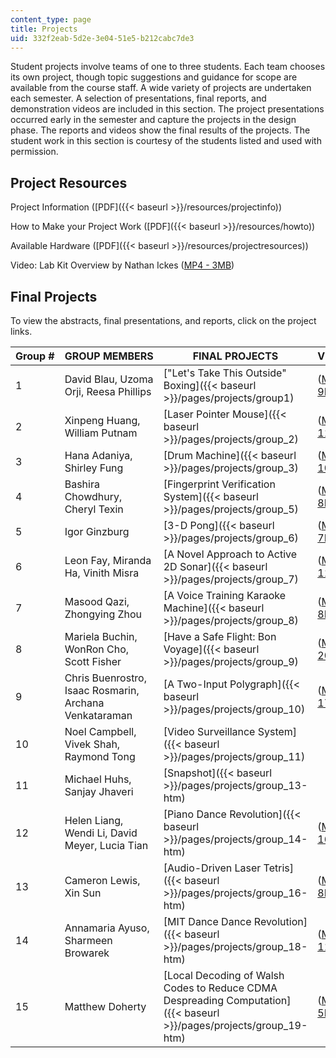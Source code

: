 ```yaml
---
content_type: page
title: Projects
uid: 332f2eab-5d2e-3e04-51e5-b212cabc7de3
---
```


Student projects involve teams of one to three students. Each team chooses its own project, though topic suggestions and guidance for scope are available from the course staff. A wide variety of projects are undertaken each semester. A selection of presentations, final reports, and demonstration videos are included in this section. The project presentations occurred early in the semester and capture the projects in the design phase. The reports and videos show the final results of the projects. The student work in this section is courtesy of the students listed and used with permission.

Project Resources
-----------------

Project Information ([PDF]({{< baseurl >}}/resources/projectinfo))

How to Make your Project Work ([PDF]({{< baseurl >}}/resources/howto))

Available Hardware ([PDF]({{< baseurl >}}/resources/projectresources))

Video: Lab Kit Overview by Nathan Ickes ([MP4 - 3MB](http://www.archive.org/download/MIT6.111S06/video_non-student-intro-sp06-220k.mp4))

Final Projects
--------------

To view the abstracts, final presentations, and reports, click on the project links.

| Group # | GROUP MEMBERS | FINAL PROJECTS | VIDEOS |
| --- | --- | --- | --- |
| 1 | David Blau, Uzoma Orji, Reesa Phillips | ["Let's Take This Outside" Boxing]({{< baseurl >}}/pages/projects/group1) | ([MP4 - 9MB](http://www.archive.org/download/MIT6.111S06/video_01_sp06-220k.mp4)) |
| 2 | Xinpeng Huang, William Putnam | [Laser Pointer Mouse]({{< baseurl >}}/pages/projects/group_2) | ([MP4 - 11MB](http://www.archive.org/download/MIT6.111S06/video_02_sp06-220k.mp4)) |
| 3 | Hana Adaniya, Shirley Fung | [Drum Machine]({{< baseurl >}}/pages/projects/group_3) | ([MP4 - 10MB](http://www.archive.org/download/MIT6.111S06/video_03_sp06-220k.mp4)) |
| 4 | Bashira Chowdhury, Cheryl Texin | [Fingerprint Verification System]({{< baseurl >}}/pages/projects/group_5) | ([MP4 - 8MB](http://www.archive.org/download/MIT6.111S06/video_04_sp06-220k.mp4)) |
| 5 | Igor Ginzburg | [3-D Pong]({{< baseurl >}}/pages/projects/group_6) | ([MP4 - 7MB](http://www.archive.org/download/MIT6.111S06/video_05_sp06-220k.mp4)) |
| 6 | Leon Fay, Miranda Ha, Vinith Misra | [A Novel Approach to Active 2D Sonar]({{< baseurl >}}/pages/projects/group_7) | ([MP4 - 11MB](http://www.archive.org/download/MIT6.111S06/video_06_sp06-220k.mp4)) |
| 7 | Masood Qazi, Zhongying Zhou | [A Voice Training Karaoke Machine]({{< baseurl >}}/pages/projects/group_8) | ([MP4 - 8MB](http://www.archive.org/download/MIT6.111S06/video_07_sp06-220k.mp4)) |
| 8 | Mariela Buchin, WonRon Cho, Scott Fisher | [Have a Safe Flight: Bon Voyage]({{< baseurl >}}/pages/projects/group_9) | ([MP4 - 20MB](http://www.archive.org/download/MIT6.111S06/video_08_sp06-220k.mp4)) |
| 9 | Chris Buenrostro, Isaac Rosmarin, Archana Venkataraman | [A Two-Input Polygraph]({{< baseurl >}}/pages/projects/group_10) | ([MP4 - 17MB](http://www.archive.org/download/MIT6.111S06/video_09_sp06-220k.mp4)) |
| 10 | Noel Campbell, Vivek Shah, Raymond Tong | [Video Surveillance System]({{< baseurl >}}/pages/projects/group_11) | &nbsp; |
| 11 | Michael Huhs, Sanjay Jhaveri | [Snapshot]({{< baseurl >}}/pages/projects/group_13-htm) | &nbsp; |
| 12 | Helen Liang, Wendi Li, David Meyer, Lucia Tian | [Piano Dance Revolution]({{< baseurl >}}/pages/projects/group_14-htm) | ([MP4 - 16MB](http://www.archive.org/download/MIT6.111S06/video_12_sp06-220k.mp4)) |
| 13 | Cameron Lewis, Xin Sun | [Audio-Driven Laser Tetris]({{< baseurl >}}/pages/projects/group_16-htm) | ([MP4 - 8MB](http://www.archive.org/download/MIT6.111S06/video_13_sp06-220k.mp4)) |
| 14 | Annamaria Ayuso, Sharmeen Browarek | [MIT Dance Dance Revolution]({{< baseurl >}}/pages/projects/group_18-htm) | ([MP4 - 11MB](http://www.archive.org/download/MIT6.111S06/video_14_sp06-220k.mp4)) |
| 15 | Matthew Doherty | [Local Decoding of Walsh Codes to Reduce CDMA Despreading Computation]({{< baseurl >}}/pages/projects/group_19-htm) | ([MP4 - 5MB](http://www.archive.org/download/MIT6.111S06/video_15_sp06-220k.mp4))